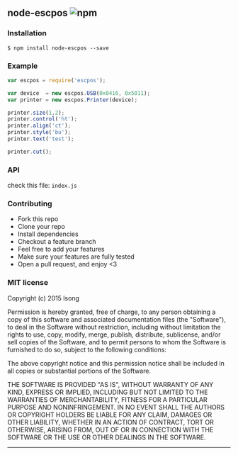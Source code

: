## node-escpos ![npm](https://badge.fury.io/js/node-escpos.png)



### Installation
````
$ npm install node-escpos --save
````

### Example
````javascript
var escpos = require('escpos');

var device  = new escpos.USB(0x0416, 0x5011);
var printer = new escpos.Printer(device);

printer.size(1,2);
printer.control('ht');
printer.align('ct');
printer.style('bu');
printer.text('test');

printer.cut();

````

### API
check this file: `index.js`

### Contributing
- Fork this repo
- Clone your repo
- Install dependencies
- Checkout a feature branch
- Feel free to add your features
- Make sure your features are fully tested
- Open a pull request, and enjoy <3

### MIT license
Copyright (c) 2015 lsong

Permission is hereby granted, free of charge, to any person obtaining a copy
of this software and associated documentation files (the &quot;Software&quot;), to deal
in the Software without restriction, including without limitation the rights
to use, copy, modify, merge, publish, distribute, sublicense, and/or sell
copies of the Software, and to permit persons to whom the Software is
furnished to do so, subject to the following conditions:

The above copyright notice and this permission notice shall be included in
all copies or substantial portions of the Software.

THE SOFTWARE IS PROVIDED &quot;AS IS&quot;, WITHOUT WARRANTY OF ANY KIND, EXPRESS OR
IMPLIED, INCLUDING BUT NOT LIMITED TO THE WARRANTIES OF MERCHANTABILITY,
FITNESS FOR A PARTICULAR PURPOSE AND NONINFRINGEMENT. IN NO EVENT SHALL THE
AUTHORS OR COPYRIGHT HOLDERS BE LIABLE FOR ANY CLAIM, DAMAGES OR OTHER
LIABILITY, WHETHER IN AN ACTION OF CONTRACT, TORT OR OTHERWISE, ARISING FROM,
OUT OF OR IN CONNECTION WITH THE SOFTWARE OR THE USE OR OTHER DEALINGS IN
THE SOFTWARE.

---
